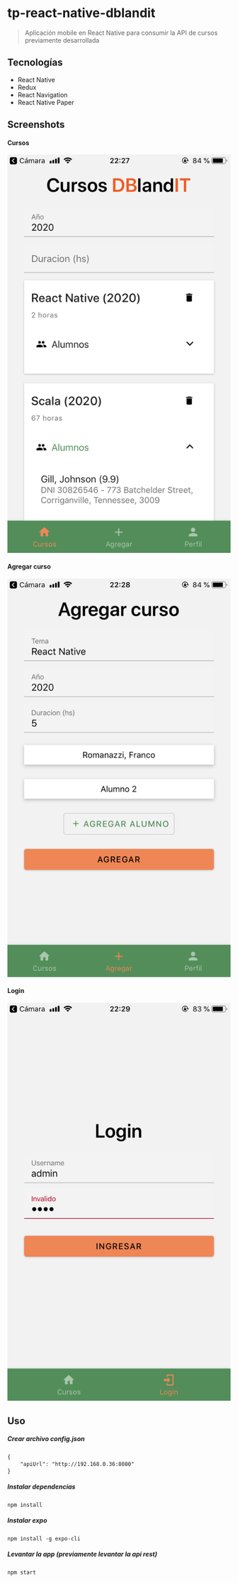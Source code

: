# tp-react-native-dblandit
> Aplicación mobile en React Native para consumir la API de cursos previamente desarrollada

## Tecnologías
* React Native
* Redux
* React Navigation
* React Native Paper

## Screenshots

#### Cursos

![Cursos](/docs/screenshots/Cursos.jpg?raw=true 'Cursos')

#### Agregar curso

![Agregar curso](/docs/screenshots/AgregarCurso.jpg?raw=true 'Agregar curso')

#### Login

![Login](/docs/screenshots/Login.jpg?raw=true 'Login')

## Uso
##### Crear archivo config.json
```
{
    "apiUrl": "http://192.168.0.36:8080"
}
```
##### Instalar dependencias
```
npm install
```
##### Instalar expo
```
npm install -g expo-cli
```
##### Levantar la app (previamente levantar la api rest)
```
npm start
```